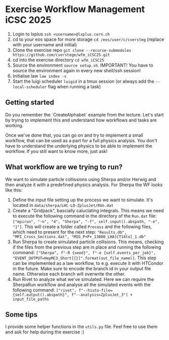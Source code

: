 # Exercise Workflow Management iCSC 2025
1. Login to lxplus `ssh <username>@lxplus.cern.ch`
2. cd to your eos space for more storage `cd /eos/user/c/cversteg` (replace with your username and initial)
3. Clone the exercise repo `git clone --recurse-submodules https://github.com/cverstege/wfm_iCSC25.git`
4. cd into the exercise directory `cd wfm_iCSC25`
5. Source the environment `source setup.sh`. IMPORTANT! You have to source the environment again in every new shell/ssh session!
6. Initialise law `law index -v`
7. Start the luigi scheduler `luigid` in a tmux session (or always add the `--local-scheduler` flag when running a task)

## Getting started
Do you remember the ´CreateAlphabet´ example from the lecture. Let's start by trying to implement this and understand how workflows and tasks are working.

Once we've done that, you can go on and try to implement a small workflow, that can be used as a part for a full physics analysis. You don't have to understand the underlying physics to be able to implement the workflow. If you still want to know more, just ask!

## What workflow are we trying to run?
We want to simulate particle collissions using Sherpa and/or Herwig and then analyze it with a predefined physics analysis.
For Sherpa the WF looks like this:
1. Define the input file setting up the process we want to simulate. It's located in `data/sherpa/LHC-LO-ZplusJet/RUn.dat`
2. Create a "Gridpack", bascially caluclating integrals. This means we need to execute the following command in the directory of the `Run.dat` file: `["mpirun", "-n", "4", "Sherpa", "-f", self.input().abspath, "-e", "1"]`. This will create a folder called `Process` and the following files, which need to present for the next step: `"Results.db", "MPI_Cross_Sections.dat", "MIG_P+P+_13000_LHA[CT14lo]_1.db"`
4. Run Sherpa to create simulated particle collisions. This means, checking if the files from the previous step are in place and running the following command: `["Sherpa", f"-R {seed}", f"-e {self.events_per_job}", "EVENT_OUTPUT=HepMC3_Short[{}]".format(out_file_name)]`. This step can be implemented as a law workflow, to e.g. execute it with HTCondor in the future. Make sure to encode the branch id in your output file name. Otherwise each branch will overwrite the other.
5. Run Rivet to analyze what we've simulated. Here we can require the SherpaRun workflow and analyse all the simulated events with the following command: `["rivet", f"--histo-file={self.output().abspath}", f"--analysis=ZplusJet_3"] + input_file_paths`

## Some tips
I provide some helper functions in the `utils.py` file. Feel free to use them and ask for help during the exercise :)
